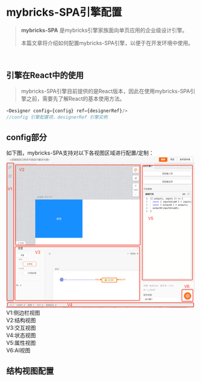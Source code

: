 # mybricks-SPA引擎配置

>**mybricks-SPA** 是mybricks引擎家族面向单页应用的企业级设计引擎。
>
>本篇文章将介绍如何配置mybricks-SPA引擎，以便于在开发环境中使用。
>

<br/>

## 引擎在React中的使用
> mybricks-SPA引擎目前提供的是React版本，因此在使用mybricks-SPA引擎之前，需要先了解React的基本使用方法。

```typescript jsx
<Designer config={config} ref={designerRef}/>
//config 引擎配置项，designerRef 引擎实例
```


## config部分
如下图，mybricks-SPA支持对以下各视图区域进行配置/定制：<br/>
<img src="./img_5.png" style="width:500px"/><br/>
V1:侧边栏视图<br/>
V2:结构视图<br/>
V3:交互视图<br/>
V4:状态视图<br/>
V5:属性视图<br/>
V6:AI视图<br/>

## 结构视图配置

